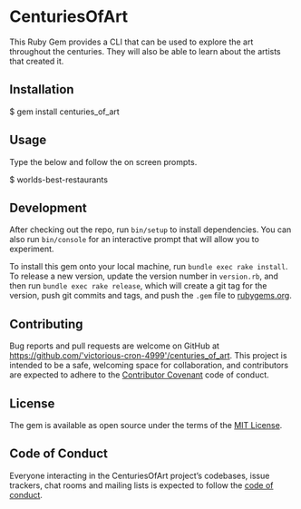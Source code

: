 # CenturiesOfArt

This Ruby Gem provides a CLI that can be used to explore the art throughout the centuries. They will also be able to learn about the artists that created it.

## Installation

$ gem install centuries_of_art

## Usage

Type the below and follow the on screen prompts.

$ worlds-best-restaurants

## Development

After checking out the repo, run `bin/setup` to install dependencies. You can also run `bin/console` for an interactive prompt that will allow you to experiment.

To install this gem onto your local machine, run `bundle exec rake install`. To release a new version, update the version number in `version.rb`, and then run `bundle exec rake release`, which will create a git tag for the version, push git commits and tags, and push the `.gem` file to [rubygems.org](https://rubygems.org).

## Contributing

Bug reports and pull requests are welcome on GitHub at https://github.com/'victorious-cron-4999'/centuries_of_art. This project is intended to be a safe, welcoming space for collaboration, and contributors are expected to adhere to the [Contributor Covenant](http://contributor-covenant.org) code of conduct.

## License

The gem is available as open source under the terms of the [MIT License](https://opensource.org/licenses/MIT).

## Code of Conduct

Everyone interacting in the CenturiesOfArt project’s codebases, issue trackers, chat rooms and mailing lists is expected to follow the [code of conduct](https://github.com/'victorious-cron-4999'/centuries_of_art/blob/master/CODE_OF_CONDUCT.md).
